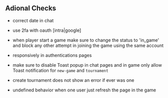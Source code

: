 ## Adional Checks

- correct date in chat
- use 2fa with oauth [intra|google]
- when player start a game make sure to change the status to 'in_game' and block any other attempt in joining the game using the same account
- responsively in authentications pages

- make sure to disable Toast popup in chat pages and in game only allow Toast notification for `new-game` and `tournament`

- create tournament does not show an error if ever was one

- undefined behavior when one user just refresh the page in the game 